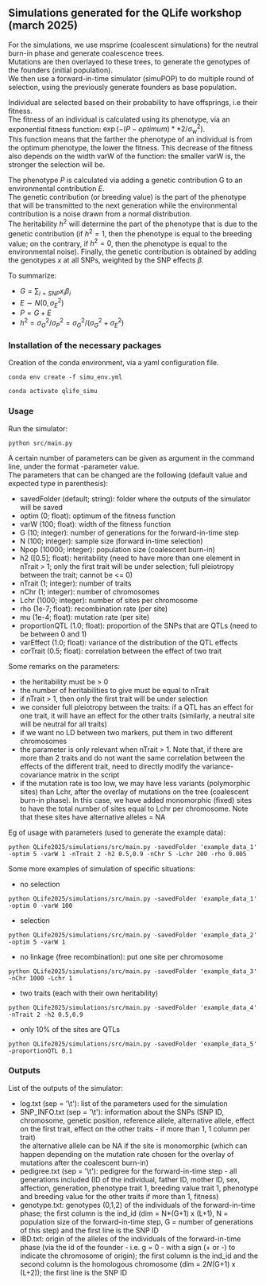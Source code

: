 ## Simulations generated for the QLife workshop (march 2025)      

For the simulations, we use msprime (coalescent simulations) for the neutral burn-in phase and generate coalescence trees.                                     
Mutations are then overlayed to these trees, to generate the genotypes of the founders (initial population).                                      
We then use a forward-in-time simulator (simuPOP) to do multiple round of selection, using the previously generate founders as base population.                                    

Individual are selected based on their probability to have offsprings, i.e their fitness.                                                         
The fitness of an individual is calculated using its phenotype, via an exponential fitness function: $\exp(-(P - optimum) ** 2 / \sigma^{2}_{w})$.                                   
This function means that the farther the phenotype of an individual is from the optimum phenotype, the lower the fitness. This decrease of the fitness also depends on the width varW of the function: the smaller varW is, the stronger the selection will be.                   

The phenotype $P$ is calculated via adding a genetic contribution G to an environmental contribution $E$.                             
The genetic contribution (or breeding value) is the part of the phenotype that will be transmitted to the next generation while the environmental contribution is a noise drawn from a normal distribution.                               
The heritability $h^2$ will determine the part of the phenotype that is due to the genetic contribution (if $h^2 = 1$, then the phenotype is equal to the breeding value; on the contrary, if $h^2 = 0$, then the phenotype is equal to the environmental noise).
Finally, the genetic contribution is obtained by adding the genotypes $x$ at all SNPs, weighted by the SNP effects $\beta$.          

To summarize: 
- $G = \sum_{i = SNP} x_i \beta_i$
- $E \sim N(0, \sigma^{2}_{E})$
- $P = G + E$
- $h^2 = \sigma^{2}_{G} / \sigma^{2}_{P} = \sigma^{2}_{G} / (\sigma^{2}_{G} + \sigma^{2}_{E})$                                

### Installation of the necessary packages

Creation of the conda environment, via a yaml configuration file.  
```
conda env create -f simu_env.yml                           
```

```
conda activate qlife_simu                                                                  
```

### Usage

Run the simulator: 
```
python src/main.py                                 
```

A certain number of parameters can be given as argument in the command line, under the format -parameter value.                          
The parameters that can be changed are the following (default value and expected type in parenthesis):                               
- savedFolder (default; string): folder where the outputs of the simulator will be saved                          
- optim (0; float): optimum of the fitness function                                 
- varW (100; float): width of the fitness function                         
- G (10; integer): number of generations for the forward-in-time step                      
- N (100; integer): sample size (forward in-time selection)                       
- Npop (10000; integer): population size (coalescent burn-in)                        
- h2 ([0.5]; float): heritability (need to have more than one element in nTrait > 1; only the first trait will be under selection; full pleiotropy between the trait; cannot be <= 0)                         
- nTrait (1; integer): number of traits                             
- nChr (1; integer): number of chromosomes                               
- Lchr (1000; integer): number of sites per chromosome                       
- rho (1e-7; float): recombination rate (per site)
- mu (1e-4; float): mutation rate (per site)
- proportionQTL (1.0; float): proportion of the SNPs that are QTLs (need to be between 0 and 1)
- varEffect (1.0; float): variance of the distribution of the QTL effects
- corTrait (0.5; float): correlation between the effect of two trait                         

Some remarks on the parameters:
- the heritability must be > 0
- the number of heritabilities to give must be equal to nTrait
- if nTrait > 1, then only the first trait will be under selection
- we consider full pleiotropy between the traits: if a QTL has an effect for one trait, it will have an effect for the other traits (similarly, a neutral site will be neutral for all traits)
- if we want no LD between two markers, put them in two different chromosomes
- the parameter is only relevant when nTrait > 1. Note that, if there are more than 2 traits and do not want the same correlation between the effects of the different trait, need to directly modify the variance-covariance matrix in the script
- if the mutation rate is too low, we may have less variants (polymorphic sites) than Lchr, after the overlay of mutations on the tree (coalescent burn-in phase). In this case, we have added monomorphic (fixed) sites to have the total number of sites equal to Lchr per chromosome. Note that these sites have alternative alleles = NA

Eg of usage with parameters (used to generate the example data): 
```
python QLife2025/simulations/src/main.py -savedFolder 'example_data_1' -optim 5 -varW 1 -nTrait 2 -h2 0.5,0.9 -nChr 5 -Lchr 200 -rho 0.005
```

Some more examples of simulation of specific situations:                                     
- no selection 
```
python QLife2025/simulations/src/main.py -savedFolder 'example_data_1' -optim 0 -varW 100  
```

- selection
```
python QLife2025/simulations/src/main.py -savedFolder 'example_data_2' -optim 5 -varW 1  
```

- no linkage (free recombination): put one site per chromosome
```
python QLife2025/simulations/src/main.py -savedFolder 'example_data_3' -nChr 1000 -Lchr 1  
```

- two traits (each with their own heritability)
```
python QLife2025/simulations/src/main.py -savedFolder 'example_data_4' -nTrait 2 -h2 0.5,0.9
```

- only 10% of the sites are QTLs
```
python QLife2025/simulations/src/main.py -savedFolder 'example_data_5' -proportionQTL 0.1
```



### Outputs     

List of the outputs of the simulator:                
- log.txt (sep = '\t'): list of the parameters used for the simulation
- SNP_INFO.txt (sep = '\t'): information about the SNPs (SNP ID, chromosome, genetic position, reference allele, alternative allele, effect on the first trait, effect on the other traits - if more than 1, 1 column per trait)         
the alternative allele can be NA if the site is monomorphic (which can happen depending on the mutation rate chosen for the overlay of mutations after the coalescent burn-in)
- pedigree.txt (sep = '\t'): pedigree for the forward-in-time step - all generations included (ID of the individual, father ID, mother ID, sex, affection, generation, phenotype trait 1, breeding value trait 1, phenotype and breeding value for the other traits if more than 1, fitness)
- genotype.txt: genotypes (0,1,2) of the individuals of the forward-in-time phase; the first column is the ind_id (dim = N*(G+1) x (L+1), N = population size of the forward-in-time step, G = number of generations of this step) and the first line is the SNP ID
- IBD.txt: origin of the alleles of the individuals of the forward-in-time phase (via the id of the founder - i.e. g = 0 - with a sign (+ or -) to indicate the chromosome of origin); the first column is the ind_id and the second column is the homologous chromosome (dim = 2*N*(G+1) x (L+2)); the first line is the SNP ID 


